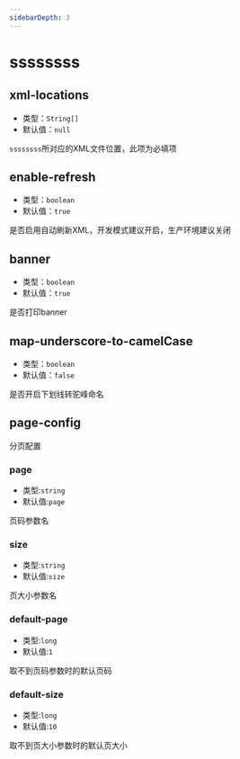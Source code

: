 ```yaml
---
sidebarDepth: 3
---
```

# ssssssss

## xml-locations
- 类型：`String[]`
- 默认值：`null`

`ssssssss`所对应的XML文件位置，此项为必填项

## enable-refresh
- 类型：`boolean`
- 默认值：`true`

是否启用自动刷新XML，开发模式建议开启，生产环境建议关闭

## banner
- 类型：`boolean`
- 默认值：`true`

是否打印banner

## map-underscore-to-camelCase
- 类型：`boolean`
- 默认值：`false`

是否开启下划线转驼峰命名

## page-config

分页配置

### page
- 类型:`string`
- 默认值:`page`

页码参数名

### size
- 类型:`string`
- 默认值:`size`

页大小参数名

### default-page
- 类型:`long`
- 默认值:`1`

取不到页码参数时的默认页码

### default-size
- 类型:`long`
- 默认值:`10`

取不到页大小参数时的默认页大小